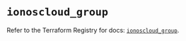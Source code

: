 # `ionoscloud_group`

Refer to the Terraform Registry for docs: [`ionoscloud_group`](https://registry.terraform.io/providers/ionos-cloud/ionoscloud/6.6.9/docs/resources/group).
